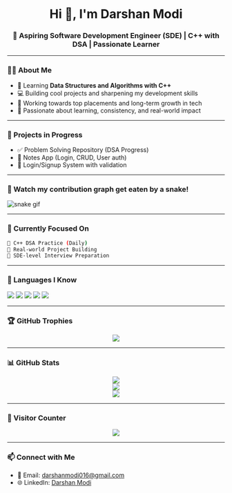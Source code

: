<h1 align="center">Hi 👋, I'm Darshan Modi</h1>
<h3 align="center">🚀 Aspiring Software Development Engineer (SDE) | C++ with DSA | Passionate Learner</h3>

---

### 👨‍💻 About Me
- 🧠 Learning **Data Structures and Algorithms with C++**
- 💻 Building cool projects and sharpening my development skills
- 🎯 Working towards top placements and long-term growth in tech
- 🌟 Passionate about learning, consistency, and real-world impact

---

### 🚀 Projects in Progress
- ✅ Problem Solving Repository (DSA Progress)
- 📝 Notes App (Login, CRUD, User auth)
- 🔐 Login/Signup System with validation

---

### 🐍 Watch my contribution graph get eaten by a snake!
![snake gif](https://darshanmodi07.github.io/snk/github-contribution-grid-snake.svg)

---

### 🧠 Currently Focused On
```bash
📌 C++ DSA Practice (Daily)
📌 Real-world Project Building
📌 SDE-level Interview Preparation
```
---

### 🧰 Languages I Know
<p> <img src="https://img.shields.io/badge/-C-A8B9CC?style=flat&logo=c&logoColor=white" /> <img src="https://img.shields.io/badge/-C++-00599C?style=flat&logo=c%2B%2B&logoColor=white" /> <img src="https://img.shields.io/badge/-HTML5-E34F26?style=flat&logo=html5&logoColor=white" /> <img src="https://img.shields.io/badge/-CSS3-1572B6?style=flat&logo=css3&logoColor=white" /> <img src="https://img.shields.io/badge/-JavaScript-F7DF1E?style=flat&logo=javascript&logoColor=000" /> </p>

---

### 🏆 GitHub Trophies
 <p align="center"> <img src="https://github-profile-trophy.vercel.app/?username=DarshanModi07&theme=radical&no-frame=true&column=7"/> </p>

---
 
### 📊 GitHub Stats
<p align="center"> <img src="https://github-readme-streak-stats.herokuapp.com/?user=DarshanModi07&theme=tokyonight" /> <br/> <img src="https://github-readme-stats.vercel.app/api?username=DarshanModi07&show_icons=true&theme=radical" /> <br/> <img src="https://github-readme-stats.vercel.app/api/top-langs/?username=DarshanModi07&layout=compact&theme=radical" /> </p>

---

### 👀 Visitor Counter
<p align="center"> <img src="https://komarev.com/ghpvc/?username=DarshanModi07&label=Profile%20Views&color=0e75b6&style=flat" /> </p>

---

### 📫 Connect with Me
- 💬 Email: darshanmodi016@gmail.com
- 🌐 LinkedIn: [Darshan Modi](https://www.linkedin.com/in/darshan-modi-0b221b329)



